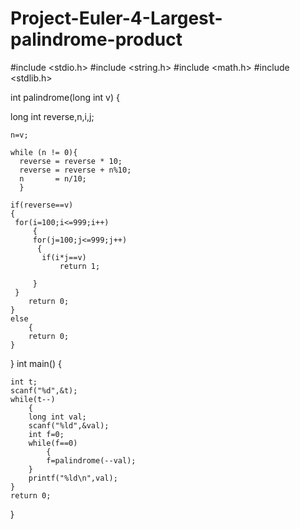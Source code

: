 # Project-Euler-4-Largest-palindrome-product
#include <stdio.h>
#include <string.h>
#include <math.h>
#include <stdlib.h>

int palindrome(long int v)
{
   
 long int reverse,n,i,j;
 
    n=v;
    
    while (n != 0){
      reverse = reverse * 10;
      reverse = reverse + n%10;
      n       = n/10;
      }
   
    if(reverse==v)
    {
     for(i=100;i<=999;i++)
         {
         for(j=100;j<=999;j++)
          {
           if(i*j==v)
               return 1;

         }
     }
        return 0;
    }
    else
        {
        return 0;
    }
}
int main() {

    int t;
    scanf("%d",&t);
    while(t--)
        {
        long int val;
        scanf("%ld",&val);
        int f=0;
        while(f==0)
            {
            f=palindrome(--val);
        }
        printf("%ld\n",val);
    }
    return 0;
}
